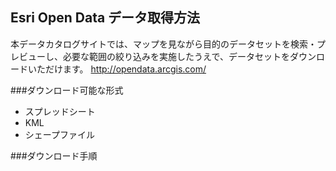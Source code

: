 ## Esri Open Data データ取得方法
本データカタログサイトでは、マップを見ながら目的のデータセットを検索・プレビューし、必要な範囲の絞り込みを実施したうえで、データセットをダウンロードいただけます。
<http://opendata.arcgis.com/>

###ダウンロード可能な形式
* スプレッドシート
* KML
* シェープファイル

###ダウンロード手順
